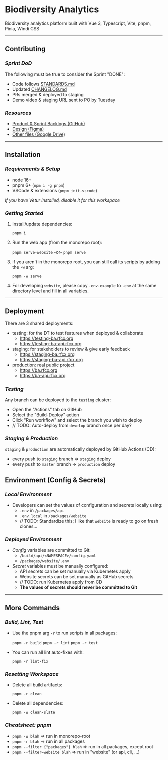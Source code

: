 # Biodiversity Analytics

Biodiversity analytics platform built with Vue 3, Typescript, Vite, pnpm, Pinia, Windi CSS

---

## Contributing

### _Sprint DoD_

The following must be true to consider the Sprint "DONE":

- Code follows [STANDARDS.md](https://github.com/rfcx/biodiversity-analytics/blob/develop/STANDARDS.md)
- Updated [CHANGELOG.md](https://github.com/rfcx/biodiversity-analytics/blob/develop/CHANGELOG.md)
- PRs merged & deployed to staging
- Demo video & staging URL sent to PO by Tuesday

### _Resources_

- [Product & Sprint Backlogs (GitHub)](https://github.com/orgs/rfcx/projects/4)
- [Design (Figma)](https://www.figma.com/files/team/1022436685454438648/Biodiversity-Team)
- [Other files (Google Drive)](https://drive.google.com/drive/folders/17ZdAoPzetLPqkes4lkGQlKg_uHpkyxxg)

---

## Installation

### _Requirements & Setup_

- node 16+
- pnpm 6+ (`npm i -g pnpm`)
- VSCode & extensions (`pnpm init-vscode`)

_If you have Vetur installed, disable it for this workspace_

### _Getting Started_

1. Install/update dependencies:

   `pnpm i`

2. Run the web app (from the monorepo root):

   `pnpm serve-website` -or- `pnpm serve`

3. If you aren't in the monorepo root, you can still call its scripts by adding the `-w` arg:

   `pnpm -w serve`

4. For developing `website`, please copy `.env.example` to `.env` at the same directory level and fill in all variables.

---

## Deployment

There are 3 shared deployments:

- testing: for the DT to test features when deployed & collaborate
  - https://testing-ba.rfcx.org
  - https://testing-ba-api.rfcx.org
- staging: for stakeholders to review & give early feedback
  - https://staging-ba.rfcx.org
  - https://staging-ba-api.rfcx.org
- production: real public project
  - https://ba.rfcx.org
  - https://ba-api.rfcx.org

### _Testing_

Any branch can be deployed to the `testing` cluster:

- Open the "Actions" tab on GitHub
- Select the "Build-Deploy" action
- Click "Run workflow" and select the branch you wish to deploy
- // TODO: Auto-deploy from `develop` branch once per day?

### _Staging & Production_

`staging` & `production` are automatically deployed by GitHub Actions (CD):

- every push to `staging` branch => `staging` deploy
- every push to `master` branch => `production` deploy

## Environment (Config & Secrets)

### _Local Environment_

- Developers can set the values of configuration and secrets locally using:
  - `.env` in `/packages/api`
  - `.env.local` in `/packages/website`
  - // TODO: Standardize this; I like that `website` is ready to go on fresh clones...

### _Deployed Environment_

- _Config_ variables are committed to Git:
  - `/build/api/<NAMESPACE>/config.yaml`
  - `/packages/website/.env`
- _Secret_ variables must be manually configured:
  - API secrets can be set manually via Kubernetes apply
  - Website secrets can be set manually as GitHub secrets
  - // TODO: run Kubernetes apply from CD
  - **The values of secrets should never be committed to Git**

---

## More Commands

### _Build, Lint, Test_

- Use the pnpm arg `-r` to run scripts in all packages:

  `pnpm -r build`
  `pnpm -r lint`
  `pnpm -r test`

- You can run all lint auto-fixes with:

  `pnpm -r lint-fix`

### _Resetting Workspace_

- Delete all build artifacts:

  `pnpm -r clean`

- Delete all dependencies:

  `pnpm -w clean-slate`

### _Cheatsheet: pnpm_

- `pnpm -w blah` => run in monorepo-root
- `pnpm -r blah` => run in all packages
- `pnpm --filter {"packages"} blah` => run in all packages, except root
- `pnpm --filter=website blah` => run in "website" (or api, cli, ...)
